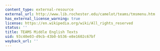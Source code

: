 ```yaml
---
content_type: external-resource
external_url: http://www.lib.rochester.edu/camelot/teams/tmsmenu.htm
has_external_license_warning: true
license: https://en.wikipedia.org/wiki/All_rights_reserved
status: ''
title: TEAMS Middle English Texts
uid: 93c40e03-d9cb-43b0-b536-e8e1602c67bf
wayback_url: ''
---
```

